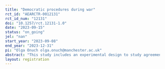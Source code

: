 ```yaml
---
title: "Democratic procedures during war"
rct_id: "AEARCTR-0012131"
rct_id_num: "12131"
doi: "10.1257/rct.12131-1.0"
date: "2023-09-15"
status: "on_going"
jel: "nan"
start_year: "2023-09-08"
end_year: "2023-12-31"
pi: "Olga Onuch olga.onuch@manchester.ac.uk"
abstract: "This study includes an experimental design to study agreement with the continuity of democratic procedures in Ukraine in the context of war."
layout: registration
---
```


